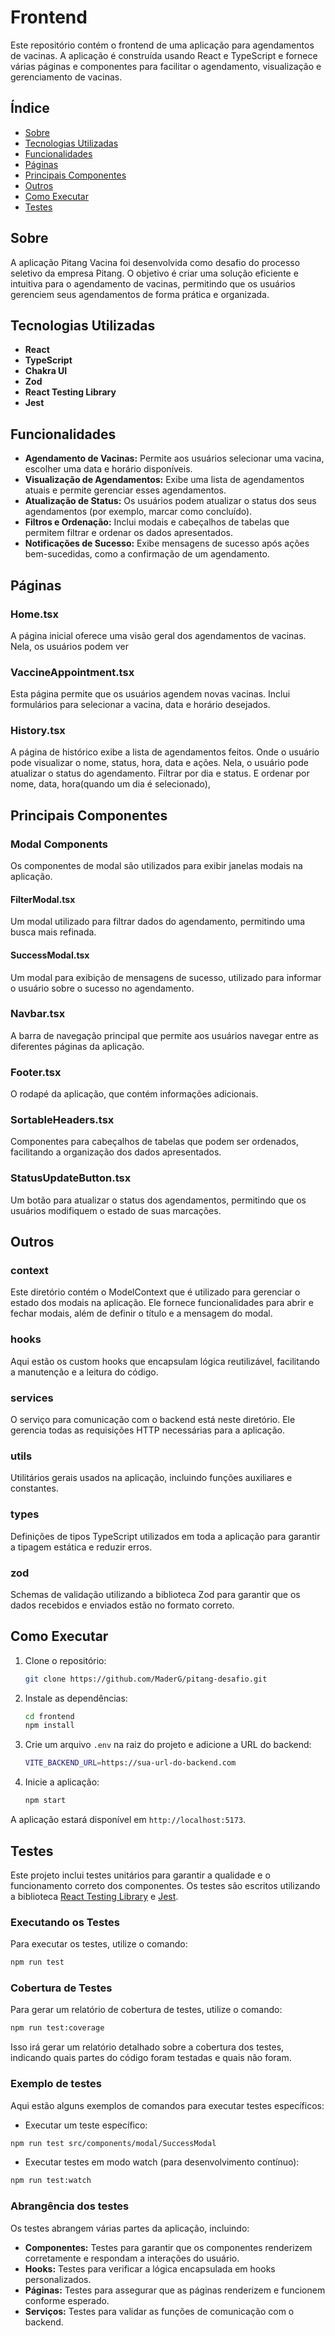 # Frontend

Este repositório contém o frontend de uma aplicação para agendamentos de vacinas. A aplicação é construída usando React e TypeScript e fornece várias páginas e componentes para facilitar o agendamento, visualização e gerenciamento de vacinas.

## Índice

- [Sobre](#sobre)
- [Tecnologias Utilizadas](#tecnologias-utilizadas)
- [Funcionalidades](#funcionalidades)
- [Páginas](#páginas)
- [Principais Componentes](#principais-componentes)
- [Outros](#outros)
- [Como Executar](#como-executar)
- [Testes](#testes)

## Sobre
A aplicação Pitang Vacina foi desenvolvida como desafio do processo seletivo da empresa Pitang. O objetivo é criar uma solução eficiente e intuitiva para o agendamento de vacinas, permitindo que os usuários gerenciem seus agendamentos de forma prática e organizada.


## Tecnologias Utilizadas
- **React**
- **TypeScript**
- **Chakra UI**
- **Zod**
- **React Testing Library**
- **Jest**

## Funcionalidades

-   **Agendamento de Vacinas:** Permite aos usuários selecionar uma vacina, escolher uma data e horário disponíveis.
-   **Visualização de Agendamentos:** Exibe uma lista de agendamentos atuais e permite gerenciar esses agendamentos.
-   **Atualização de Status:** Os usuários podem atualizar o status dos seus agendamentos (por exemplo, marcar como concluído).
-   **Filtros e Ordenação:** Inclui modais e cabeçalhos de tabelas que permitem filtrar e ordenar os dados apresentados.
-   **Notificações de Sucesso:** Exibe mensagens de sucesso após ações bem-sucedidas, como a confirmação de um agendamento.

## Páginas

### Home.tsx

A página inicial oferece uma visão geral dos agendamentos de vacinas. Nela, os usuários podem ver 

### VaccineAppointment.tsx

Esta página permite que os usuários agendem novas vacinas. Inclui formulários para selecionar a vacina, data e horário desejados.

### History.tsx

A página de histórico exibe a lista de agendamentos feitos. Onde o usuário pode visualizar o nome, status, hora, data e ações. Nela, o usuário pode atualizar o status do agendamento. Filtrar por dia e status. E ordenar por nome, data, hora(quando um dia é selecionado), 

## Principais Componentes

### Modal Components

Os componentes de modal são utilizados para exibir janelas modais na aplicação.

#### FilterModal.tsx

Um modal utilizado para filtrar dados do agendamento, permitindo uma busca mais refinada.

#### SuccessModal.tsx

Um modal para exibição de mensagens de sucesso, utilizado para informar o usuário sobre o sucesso no agendamento.

### Navbar.tsx

A barra de navegação principal que permite aos usuários navegar entre as diferentes páginas da aplicação.

### Footer.tsx

O rodapé da aplicação, que contém informações adicionais.

### SortableHeaders.tsx

Componentes para cabeçalhos de tabelas que podem ser ordenados, facilitando a organização dos dados apresentados.

### StatusUpdateButton.tsx

Um botão para atualizar o status dos agendamentos, permitindo que os usuários modifiquem o estado de suas marcações.

## Outros

### context

Este diretório contém o ModelContext que é utilizado para gerenciar o estado dos modais na aplicação. Ele fornece funcionalidades para abrir e fechar modais, além de definir o título e a mensagem do modal.

### hooks

Aqui estão os custom hooks que encapsulam lógica reutilizável, facilitando a manutenção e a leitura do código.

### services

O serviço para comunicação com o backend está neste diretório. Ele gerencia todas as requisições HTTP necessárias para a aplicação.

### utils

Utilitários gerais usados na aplicação, incluindo funções auxiliares e constantes.

### types

Definições de tipos TypeScript utilizados em toda a aplicação para garantir a tipagem estática e reduzir erros.

### zod

Schemas de validação utilizando a biblioteca Zod para garantir que os dados recebidos e enviados estão no formato correto.

## Como Executar

1. Clone o repositório:

    ```sh
    git clone https://github.com/MaderG/pitang-desafio.git
    ```

2. Instale as dependências:

    ```sh
    cd frontend
    npm install
    ```

3. Crie um arquivo `.env` na raiz do projeto e adicione a URL do backend:

    ```sh
    VITE_BACKEND_URL=https://sua-url-do-backend.com
    ```

4. Inicie a aplicação:
    ```sh
    npm start
    ```

A aplicação estará disponível em `http://localhost:5173`.

## Testes

Este projeto inclui testes unitários para garantir a qualidade e o funcionamento correto dos componentes. Os testes são escritos utilizando a biblioteca [React Testing Library](https://testing-library.com/) e [Jest](https://jestjs.io/).

### Executando os Testes

Para executar os testes, utilize o comando:
```sh
npm run test
```

### Cobertura de Testes
Para gerar um relatório de cobertura de testes, utilize o comando:
```sh
npm run test:coverage
```
Isso irá gerar um relatório detalhado sobre a cobertura dos testes, indicando quais partes do código foram testadas e quais não foram.

### Exemplo de testes
Aqui estão alguns exemplos de comandos para executar testes específicos:

- Executar um teste específico:
```sh
npm run test src/components/modal/SuccessModal
```

- Executar testes em modo watch (para desenvolvimento contínuo):
```sh
npm run test:watch
```

### Abrangência dos testes
Os testes abrangem várias partes da aplicação, incluindo:
- **Componentes:** Testes para garantir que os componentes renderizem corretamente e respondam a interações do usuário.
- **Hooks:** Testes para verificar a lógica encapsulada em hooks personalizados.
- **Páginas:** Testes para assegurar que as páginas renderizem e funcionem conforme esperado.
- **Serviços:** Testes para validar as funções de comunicação com o backend.